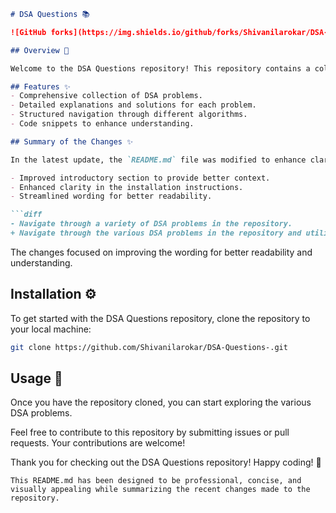 ```markdown
# DSA Questions 📚

![GitHub forks](https://img.shields.io/github/forks/Shivanilarokar/DSA-Questions-)

## Overview 🌟

Welcome to the DSA Questions repository! This repository contains a collection of data structures and algorithms (DSA) problems designed to help you enhance your coding skills.

## Features ✨
- Comprehensive collection of DSA problems.
- Detailed explanations and solutions for each problem.
- Structured navigation through different algorithms.
- Code snippets to enhance understanding.

## Summary of the Changes ✨

In the latest update, the `README.md` file was modified to enhance clarity and streamline the content. Here are some of the notable changes made:

- Improved introductory section to provide better context.
- Enhanced clarity in the installation instructions.
- Streamlined wording for better readability.

```diff
- Navigate through a variety of DSA problems in the repository.
+ Navigate through the various DSA problems in the repository and utilize the code snippets provided.
```

The changes focused on improving the wording for better readability and understanding.

## Installation ⚙️

To get started with the DSA Questions repository, clone the repository to your local machine:

```bash
git clone https://github.com/Shivanilarokar/DSA-Questions-.git
```

## Usage 🚀

Once you have the repository cloned, you can start exploring the various DSA problems.

Feel free to contribute to this repository by submitting issues or pull requests. Your contributions are welcome!

Thank you for checking out the DSA Questions repository! Happy coding! 🎉

```
This README.md has been designed to be professional, concise, and visually appealing while summarizing the recent changes made to the repository.
```